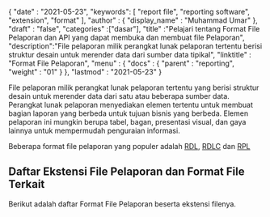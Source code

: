 {
  "date" : "2021-05-23",
  "keywords": [ "report file", "reporting software", "extension", "format" ],
  "author" : {
    "display_name" : "Muhammad Umar"
},
  "draft" : "false",
  "categories" :["dasar"],
  "title" :"Pelajari tentang Format File Pelaporan dan API yang dapat membuka dan membuat file Pelaporan",
  "description":"File pelaporan milik perangkat lunak pelaporan tertentu berisi struktur desain untuk merender data dari sumber data tipikal",
  "linktitle" : "Format File Pelaporan",
  "menu" : {
    "docs" : {
      "parent" : "reporting",
      "weight" : "01"
}
},
  "lastmod" : "2021-05-23"
}

File pelaporan milik perangkat lunak pelaporan tertentu yang berisi struktur desain untuk merender data dari satu atau beberapa sumber data. Perangkat lunak pelaporan menyediakan elemen tertentu untuk membuat bagian laporan yang berbeda untuk tujuan bisnis yang berbeda. Elemen pelaporan ini mungkin berupa tabel, bagan, presentasi visual, dan gaya lainnya untuk mempermudah penguraian informasi.

Beberapa format file pelaporan yang populer adalah [RDL](/id/reporting/rdl/), [RDLC](/id/reporting/rdlc/) dan [RPL](/id/reporting/rpl/)


## Daftar Ekstensi File Pelaporan dan Format File Terkait

Berikut adalah daftar Format File Pelaporan beserta ekstensi filenya.

